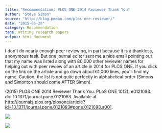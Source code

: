 ```yaml
---
title: "Recommendation: PLOS ONE 2014 Reviewer Thank You"
author: "Steve Simon"
source: "http://blog.pmean.com/plos-one-reviewer/"
date: "2015-05-20"
category: Recommendation
tags: Writing research papers
output: html_document
---
```


I don't do nearly enough peer reviewing, in part because it is a
thankless, anonymous task. But one journal editor sent me a nice email
pointing out that my name was listed along with 80,000 other reviewer
names for helping out with peer review of an article in 2014 for PLOS
ONE. If you click on the link on the article and go down about 61,000
lines, you'll find my name. Caution, the list is not quite perfectly in
alphabetical order (Simons and Simonton should come AFTER
Simon).

<!---More--->

(2015) PLOS ONE 2014 Reviewer Thank You. PLoS ONE 10(2): e0121093.
doi:10.1371/journal.pone.0121093. Available at
<http://journals.plos.org/plosone/article?id=10.1371/journal.pone.0121093#pone.0121093.s001>.

![](http://www.pmean.com/images/images/15/plos-one-reviewer01.png)



![](http://www.pmean.com/images/images/15/plos-one-reviewer02.png)




